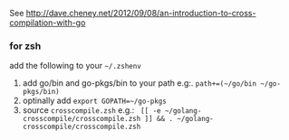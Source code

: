 See http://dave.cheney.net/2012/09/08/an-introduction-to-cross-compilation-with-go

### for zsh ###
add the following to your ```~/.zshenv```

1. add go/bin and go-pkgs/bin to your path e.g:. ```path+=(~/go/bin ~/go-pkgs/bin)```
2. optinally add ```export GOPATH=~/go-pkgs```
3. source ```crosscompile.zsh``` e.g.:
```  [[ -e ~/golang-crosscompile/crosscompile.zsh ]] && . ~/golang-crosscompile/crosscompile.zsh ```

